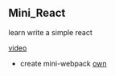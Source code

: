 ## Mini_React

learn write a simple react

[video](https://www.bilibili.com/video/BV1qt4y1Y77R?from=search&seid=12736467652081313683)

* create mini-webpack
[own](https://www.youtube.com/watch?v=Gc9-7PBqOC8)
